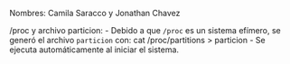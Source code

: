 Nombres: Camila Saracco y Jonathan Chavez

/proc y archivo particion:
	- Debido a que `/proc` es un sistema efímero, se generó el archivo `particion` con: cat /proc/partitions > particion
	- Se ejecuta automáticamente al iniciar el sistema.

